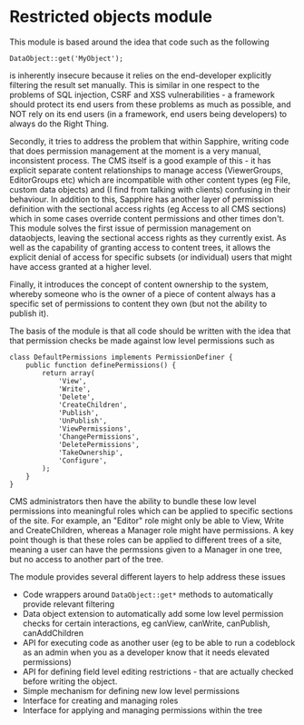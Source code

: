 # Restricted objects module


This module is based around the idea that code such as the following


	DataObject::get('MyObject');


is inherently insecure because it relies on the end-developer explicitly
filtering the result set manually. This is similar in one respect to the problems
of SQL injection, CSRF and XSS vulnerabilities - a framework should protect
its end users from these problems as much as possible, and NOT rely on 
its end users (in a framework, end users being developers) to always do the 
Right Thing. 

Secondly, it tries to address the problem that within Sapphire, writing code 
that does permission management at the moment is a very manual, inconsistent 
process. The CMS itself is a good example of this - it has explicit separate 
content relationships to manage access (ViewerGroups, EditorGroups etc) which
are incompatible with other content types (eg File, custom data objects) and
(I find from talking with clients) confusing in their behaviour. In
addition to this, Sapphire has another layer of permission definition with the
sectional access rights (eg Access to all CMS sections) which in some cases
override content permissions and other times don't. This module solves the 
first issue of permission management on dataobjects, leaving the sectional
access rights as they currently exist. As well as the capability
of granting access to content trees, it allows the explicit denial of access 
for specific subsets (or individual) users that might have access granted
at a higher level. 

Finally, it introduces the concept of content ownership to the system, whereby
someone who is the owner of a piece of content always has a specific set of
permissions to content they own (but not the ability to publish it). 

The basis of the module is that all code should be written with the idea that
that permission checks be made against low level permissions such as



	class DefaultPermissions implements PermissionDefiner {
		public function definePermissions() {
			return array(
				'View',
				'Write',
				'Delete',
				'CreateChildren',
				'Publish',
				'UnPublish',
				'ViewPermissions',
				'ChangePermissions',
				'DeletePermissions',
				'TakeOwnership',
				'Configure',
			);
		}
	}

CMS administrators then have the ability to bundle these low level permissions 
into meaningful roles which can be applied to specific sections of the site.
For example, an "Editor" role might only be able to View, Write and 
CreateChildren, whereas a Manager role might have permissions. A key point
though is that these roles can be applied to different trees of a site, meaning
a user can have the permssions given to a Manager in one tree, but no access
to another part of the tree. 


The module provides several different layers to help address these issues

* Code wrappers around `DataObject::get*` methods to automatically provide
  relevant filtering
* Data object extension to automatically add some low level permission checks
  for certain interactions, eg canView, canWrite, canPublish, canAddChildren
* API for executing code as another user (eg to be able to run a codeblock as
  an admin when you as a developer know that it needs elevated permissions)
* API for defining field level editing restrictions - that are actually
  checked before writing the object.
* Simple mechanism for defining new low level permissions
* Interface for creating and managing roles
* Interface for applying and managing permissions within the tree

